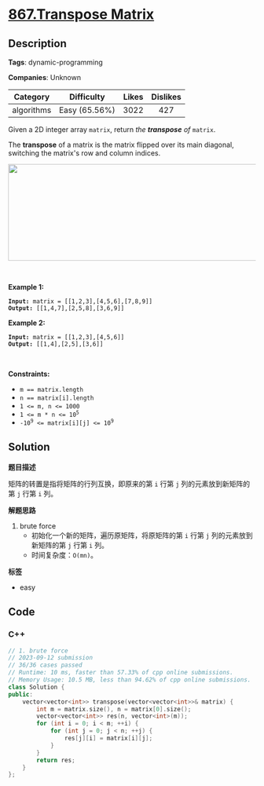 # [867.Transpose Matrix](https://leetcode.com/problems/transpose-matrix/description/)

## Description

**Tags**: dynamic-programming

**Companies**: Unknown

|  Category  |  Difficulty   | Likes | Dislikes |
| :--------: | :-----------: | :---: | :------: |
| algorithms | Easy (65.56%) | 3022  |   427    |

<p>Given a 2D integer array <code>matrix</code>, return <em>the <strong>transpose</strong> of</em> <code>matrix</code>.</p>
<p>The <strong>transpose</strong> of a matrix is the matrix flipped over its main diagonal, switching the matrix&#39;s row and column indices.</p>
<p><img alt="" src="https://assets.leetcode.com/uploads/2021/02/10/hint_transpose.png" style="width: 600px; height: 197px;" /></p>
<p>&nbsp;</p>
<p><strong class="example">Example 1:</strong></p>
<pre><code><strong>Input:</strong> matrix = [[1,2,3],[4,5,6],[7,8,9]]
<strong>Output:</strong> [[1,4,7],[2,5,8],[3,6,9]]</code></pre>
<p><strong class="example">Example 2:</strong></p>
<pre><code><strong>Input:</strong> matrix = [[1,2,3],[4,5,6]]
<strong>Output:</strong> [[1,4],[2,5],[3,6]]</code></pre>
<p>&nbsp;</p>
<p><strong>Constraints:</strong></p>
<ul>
  <li><code>m == matrix.length</code></li>
  <li><code>n == matrix[i].length</code></li>
  <li><code>1 &lt;= m, n &lt;= 1000</code></li>
  <li><code>1 &lt;= m * n &lt;= 10<sup>5</sup></code></li>
  <li><code>-10<sup>9</sup> &lt;= matrix[i][j] &lt;= 10<sup>9</sup></code></li>
</ul>

## Solution

**题目描述**

矩阵的转置是指将矩阵的行列互换，即原来的第 `i` 行第 `j` 列的元素放到新矩阵的第 `j` 行第 `i` 列。

**解题思路**

1. brute force
   - 初始化一个新的矩阵，遍历原矩阵，将原矩阵的第 `i` 行第 `j` 列的元素放到新矩阵的第 `j` 行第 `i` 列。
   - 时间复杂度：`O(mn)`。

**标签**

- easy

<!-- code start -->
## Code

### C++

```cpp
// 1. brute force
// 2023-09-12 submission
// 36/36 cases passed
// Runtime: 10 ms, faster than 57.33% of cpp online submissions.
// Memory Usage: 10.5 MB, less than 94.62% of cpp online submissions.
class Solution {
public:
    vector<vector<int>> transpose(vector<vector<int>>& matrix) {
        int m = matrix.size(), n = matrix[0].size();
        vector<vector<int>> res(n, vector<int>(m));
        for (int i = 0; i < m; ++i) {
            for (int j = 0; j < n; ++j) {
                res[j][i] = matrix[i][j];
            }
        }
        return res;
    }
};
```

<!-- code end -->
